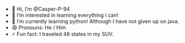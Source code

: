 - 👋 Hi, I’m @Casper-P-94
- 👀 I’m interested in learning everything i can!
- 🌱 I’m currently learning python! Although I have not given up on java.
- 😄 Pronouns: He / Him
- ⚡ Fun fact: I traveled 48 states in my SUV.

<!---
Casper-P-94/Casper-P-94 is a ✨ special ✨ repository because its `README.md` (this file) appears on your GitHub profile.
You can click the Preview link to take a look at your changes.
--->
